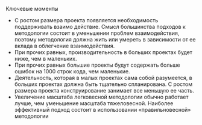 Ключевые моменты

* С ростом размера проекта появляется необходимость поддерживать взаимо действие. Смысл большинства подходов к
 методологии состоит в уменьшении проблем взаимодействия, поэтому методология должна жить или умереть в зависимости от
 ее вклада в облегчение взаимодействия.
* При прочих равных, производительность в больших проектах будет ниже, чем в маленьких.
* При прочих равных большие проекты будут содержать больше ошибок на 1000 строк кода, чем маленькие.
* Деятельность, которая в малых проектах сама собой разумеется, в больших проектах должна быть тщательно спланирована. С
 ростом размера проекта конструирование занимает все меньшую ее часть.
* Увеличение масштаба легковесной методологии обычно работает лучше, чем уменьшение масштаба тяжеловесной. Наиболее
 эффективный подход состоит в использовании «правильновесной» методологии